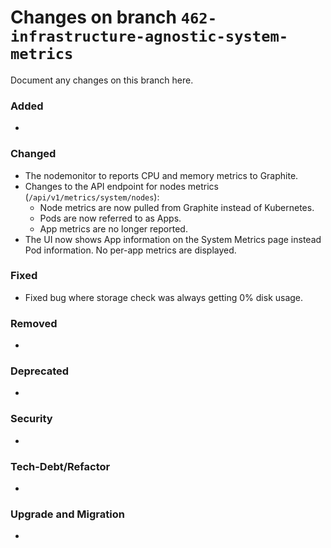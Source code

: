 # Changes on branch `462-infrastructure-agnostic-system-metrics`
Document any changes on this branch here.
### Added
-

### Changed
- The nodemonitor to reports CPU and memory metrics to Graphite.
- Changes to the API endpoint for nodes metrics (`/api/v1/metrics/system/nodes`):
  - Node metrics are now pulled from Graphite instead of Kubernetes.
  - Pods are now referred to as Apps.
  - App metrics are no longer reported.
- The UI now shows App information on the System Metrics page instead Pod information. No per-app metrics are displayed.

### Fixed
- Fixed bug where storage check was always getting 0% disk usage.

### Removed
-

### Deprecated
-

### Security
-

### Tech-Debt/Refactor
-

### Upgrade and Migration
-
